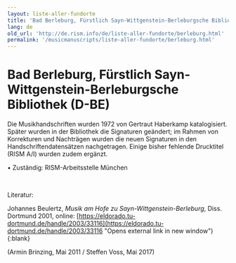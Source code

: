 ```yaml
---
layout: liste-aller-fundorte
title: 'Bad Berleburg, Fürstlich Sayn-Wittgenstein-Berleburgsche Bibliothek (D-BE)'
lang: de
old_url: 'http://de.rism.info/de/liste-aller-fundorte/berleburg.html'
permalink: '/musicmanuscripts/liste-aller-fundorte/berleburg.html'
---
```



# Bad Berleburg, Fürstlich Sayn-Wittgenstein-Berleburgsche Bibliothek (D-BE)

Die Musikhandschriften wurden 1972 von Gertraut Haberkamp katalogisiert. Später wurden in der Bibliothek die Signaturen geändert; im Rahmen von Korrekturen und Nachträgen wurden die neuen Signaturen in den Handschriftendatensätzen nachgetragen. Einige bisher fehlende Drucktitel (RISM A/I) wurden zudem ergänzt.

• Zuständig: RISM-Arbeitsstelle München

&nbsp;

Literatur:

Johannes Beulertz, _Musik am Hofe zu Sayn-Wittgenstein-Berleburg_, Diss. Dortmund 2001, online:&nbsp;[https://eldorado.tu-dortmund.de/handle/2003/33116](https://eldorado.tu-dortmund.de/handle/2003/33116 "Opens external link in new window"){:blank}

(Armin Brinzing, Mai 2011 / Steffen Voss, Mai 2017)

